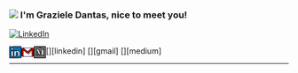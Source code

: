 <!--**Trolleza/Trolleza** is a ✨ _special_ ✨ repository because its `README.md` (this file) appears on your GitHub profile. -->
### <img src="https://media.giphy.com/media/cLB6YgcOiYmKRZqk8Z/giphy.gif" width="150px"> I'm Graziele Dantas, nice to meet you! 
<!-- <img src="https://media.giphy.com/media/yBRmZBPzAYA8yf7fBT/giphy.gif" width="150px"> -->

[![LinkedIn](https://img.shields.io/badge/LinkedIn-0077B5?style=for-the-badge&logo=linkedin&logoColor=white)](https://www.linkedin.com/in/felipe-borges-413356150/)

[<img align="left" alt="grazieledantas | LinkedIn" width="22px" src="./linkedin.svg" />][linkedin]
[<img align="left" alt="grazieledantas | Gmail" width="22px" src="./gmail.svg" />][gmail]
[<img align="left" alt="grazieledantas | Medium" width="22px" src="./medium.svg" />][medium]

<hr>
<br>





